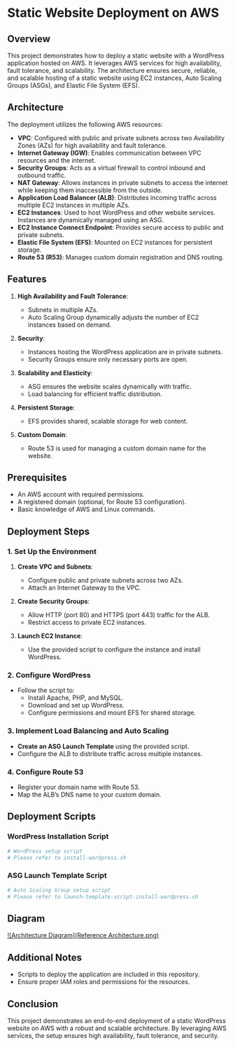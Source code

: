 # Static Website Deployment on AWS

## Overview

This project demonstrates how to deploy a static website with a WordPress application hosted on AWS. It leverages AWS services for high availability, fault tolerance, and scalability. The architecture ensures secure, reliable, and scalable hosting of a static website using EC2 instances, Auto Scaling Groups (ASGs), and Elastic File System (EFS).

## Architecture

The deployment utilizes the following AWS resources:

- **VPC**: Configured with public and private subnets across two Availability Zones (AZs) for high availability and fault tolerance.
- **Internet Gateway (IGW)**: Enables communication between VPC resources and the internet.
- **Security Groups**: Acts as a virtual firewall to control inbound and outbound traffic.
- **NAT Gateway**: Allows instances in private subnets to access the internet while keeping them inaccessible from the outside.
- **Application Load Balancer (ALB)**: Distributes incoming traffic across multiple EC2 instances in multiple AZs.
- **EC2 Instances**: Used to host WordPress and other website services. Instances are dynamically managed using an ASG.
- **EC2 Instance Connect Endpoint**: Provides secure access to public and private subnets.
- **Elastic File System (EFS)**: Mounted on EC2 instances for persistent storage.
- **Route 53 (R53)**: Manages custom domain registration and DNS routing.

## Features

1. **High Availability and Fault Tolerance**: 
   - Subnets in multiple AZs.
   - Auto Scaling Group dynamically adjusts the number of EC2 instances based on demand.

2. **Security**:
   - Instances hosting the WordPress application are in private subnets.
   - Security Groups ensure only necessary ports are open.

3. **Scalability and Elasticity**:
   - ASG ensures the website scales dynamically with traffic.
   - Load balancing for efficient traffic distribution.

4. **Persistent Storage**:
   - EFS provides shared, scalable storage for web content.

5. **Custom Domain**:
   - Route 53 is used for managing a custom domain name for the website.

## Prerequisites

- An AWS account with required permissions.
- A registered domain (optional, for Route 53 configuration).
- Basic knowledge of AWS and Linux commands.

## Deployment Steps

### 1. Set Up the Environment

1. **Create VPC and Subnets**:
   - Configure public and private subnets across two AZs.
   - Attach an Internet Gateway to the VPC.

2. **Create Security Groups**:
   - Allow HTTP (port 80) and HTTPS (port 443) traffic for the ALB.
   - Restrict access to private EC2 instances.

3. **Launch EC2 Instance**:
   - Use the provided script to configure the instance and install WordPress.

### 2. Configure WordPress

- Follow the script to:
  - Install Apache, PHP, and MySQL.
  - Download and set up WordPress.
  - Configure permissions and mount EFS for shared storage.

### 3. Implement Load Balancing and Auto Scaling

- **Create an ASG Launch Template** using the provided script.
- Configure the ALB to distribute traffic across multiple instances.

### 4. Configure Route 53

- Register your domain name with Route 53.
- Map the ALB’s DNS name to your custom domain.

## Deployment Scripts

### WordPress Installation Script

```bash
# WordPress setup script
# Please refer to install-wordpress.sh

```

### ASG Launch Template Script

```bash
# Auto Scaling Group setup script
# Please refer to launch-template-script-install-wordpress.sh
```

## Diagram

[![Architecture Diagram](Reference Architecture.png)](https://github.com/DuoDuo-Cat/Deploy-Static-Website-on-AWS/blob/331c06649fb0edaa52e426aeb7e4764a04d6fa0f/Reference%20Architecture.png)

## Additional Notes

- Scripts to deploy the application are included in this repository.
- Ensure proper IAM roles and permissions for the resources.

## Conclusion

This project demonstrates an end-to-end deployment of a static WordPress website on AWS with a robust and scalable architecture. By leveraging AWS services, the setup ensures high availability, fault tolerance, and security.

